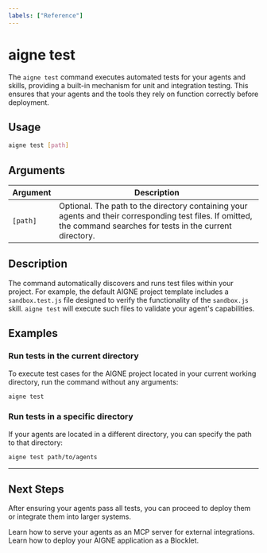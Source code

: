 ```yaml
---
labels: ["Reference"]
---
```


# aigne test

The `aigne test` command executes automated tests for your agents and skills, providing a built-in mechanism for unit and integration testing. This ensures that your agents and the tools they rely on function correctly before deployment.

## Usage

```bash Basic Syntax
aigne test [path]
```

## Arguments

| Argument      | Description                                                                                                |
|---------------|------------------------------------------------------------------------------------------------------------|
| `[path]`      | Optional. The path to the directory containing your agents and their corresponding test files. If omitted, the command searches for tests in the current directory. |

## Description

The command automatically discovers and runs test files within your project. For example, the default AIGNE project template includes a `sandbox.test.js` file designed to verify the functionality of the `sandbox.js` skill. `aigne test` will execute such files to validate your agent's capabilities.

## Examples

### Run tests in the current directory

To execute test cases for the AIGNE project located in your current working directory, run the command without any arguments:

```bash icon=lucide:terminal
aigne test
```

### Run tests in a specific directory

If your agents are located in a different directory, you can specify the path to that directory:

```bash icon=lucide:terminal
aigne test path/to/agents
```

---

## Next Steps

After ensuring your agents pass all tests, you can proceed to deploy them or integrate them into larger systems.

<x-cards>
  <x-card data-title="aigne serve-mcp" data-icon="lucide:server" data-href="/command-reference/serve-mcp">
    Learn how to serve your agents as an MCP server for external integrations.
  </x-card>
  <x-card data-title="aigne deploy" data-icon="lucide:rocket" data-href="/command-reference/deploy">
    Learn how to deploy your AIGNE application as a Blocklet.
  </x-card>
</x-cards>